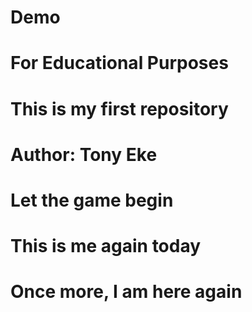 # Demo
# For Educational Purposes
# This is my first repository
# Author: Tony Eke
# Let the game begin
# This is me again today
# Once more, I am here again
